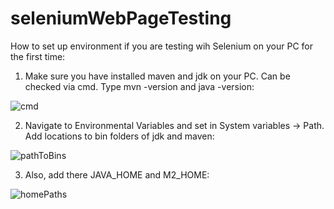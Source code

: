 # seleniumWebPageTesting

How to set up environment if you are testing wih Selenium on your PC for the first time:

1. Make sure you have installed maven and jdk on your PC. Can be checked via cmd. Type mvn -version and java -version:

![cmd](https://user-images.githubusercontent.com/55987521/105578866-d88eb300-5d8b-11eb-8aca-891eb9a58aee.PNG)

2. Navigate to Environmental Variables and set in System variables -> Path. 
Add locations to bin folders of jdk and maven:

![pathToBins](https://user-images.githubusercontent.com/55987521/105597363-9f127380-5d9c-11eb-8714-2160f266a828.PNG)

3. Also, add there JAVA_HOME and M2_HOME:

![homePaths](https://user-images.githubusercontent.com/55987521/105598291-e0a31e80-5d9c-11eb-82d6-f300e92ed3e6.PNG)


